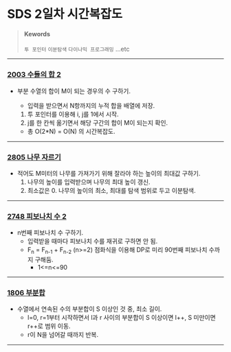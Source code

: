 # SDS 2일차 시간복잡도

> #### Kewords
>
> `투 포인터`	 `이분탐색`	`다이나믹 프로그래밍`	 ...etc



***



### [2003 수들의 합 2][2003 수들의 합 2]

- 부분 수열의 합이 M이 되는 경우의 수 구하기.

  - 입력을 받으면서 N항까지의 누적 합을 배열에 저장.

  1. 투 포인터를 이용해 i, j를 1에서 시작.
  2. j를 한 칸씩 옮기면서 해당 구간의 합이 M이 되는지 확인.

  - 총 O(2*N) = O(N) 의 시간복잡도.



***



### [2805 나무 자르기][2805 나무 자르기]

- 적어도 M미터의 나무를 가져가기 위해 잘라야 하는 높이의 최대값 구하기.
  1. 나무의 높이를 입력받으며 나무의 최대 높이 갱신.
  2. 최소값은 0. 나무의 높이의 최소, 최대를 탐색 범위로 두고 이분탐색.



***



### [2748 피보나치 수 2][2748 피보나치 수 2]

- n번째 피보나치 수 구하기.
  - 입력받을 때마다 피보나치 수를 재귀로 구하면 안 됨.
  - F<sub>n</sub> = F<sub>n-1</sub> + F<sub>n-2</sub> (n>=2) 점화식을 이용해 DP로 미리 90번째 피보나치 수까지 구해둠.
    - 1<=n<=90



***



### [1806 부분합][1806 부분합]

- 수열에서 연속된 수의 부분합이 S 이상인 것 중, 최소 길이.
  - l=0, r=1부터 시작하면서 l과 r 사이의 부분합이 S 이상이면 l++, S 미만이면 r++로 범위 이동.
  - r이 N을 넘어갈 때까지 반복.



***





[2003 수들의 합 2]: ./BOJ2003%20수들의%20합%202.cpp "BOJ 2003 수들의 합 2 소스 코드"
[2805 나무 자르기]:./BOJ2805%20나무%20자르기.cpp "BOJ 2805 나무 자르기 소스 코드"
[2748 피보나치 수 2]:./BOJ2748%20피보나치%20수%202.cpp "BOJ 2748 피보나치 수 2 소스 코드"
[1806 부분합]: ./BOJ1806%20부분합.cpp	"BOJ 1806 부분합 소스코드"